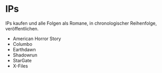 # IPs


IPs kaufen und alle Folgen als Romane, in chronologischer Reihenfolge, veröffentlichen.

* American Horror Story
* Columbo
* Earthdawn
* Shadowrun
* StarGate
* X-Files
